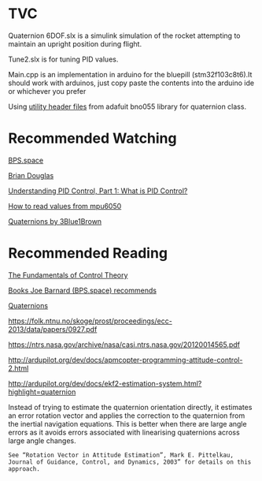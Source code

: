 # TVC
Quaternion 6DOF.slx is a simulink simulation of the rocket attempting to maintain an upright position during flight. 

Tune2.slx is for tuning PID values.

Main.cpp is an implementation in arduino for the bluepill (stm32f103c8t6).It should work with arduinos, just copy paste the contents into the arduino ide or whichever you prefer

Using [utility header files](https://github.com/adafruit/Adafruit_BNO055/tree/master/utility) from adafuit bno055 library for quaternion class.

# Recommended Watching

[BPS.space](https://www.youtube.com/channel/UCILl8ozWuxnFYXIe2svjHhg)

[Brian Douglas](https://www.youtube.com/user/ControlLectures/videos)

[Understanding PID Control, Part 1: What is PID Control?](https://youtu.be/wkfEZmsQqiA)

[How to read values from mpu6050](https://www.youtube.com/watch?v=ImctYI8hgq4)

[Quaternions by 3Blue1Brown](https://www.youtube.com/watch?v=d4EgbgTm0Bg)

# Recommended Reading
[The Fundamentals of Control Theory](https://www.patreon.com/posts/book-is-now-free-28313078)

[Books Joe Barnard (BPS.space) recommends](https://www.youtube.com/watch?v=BcKL4M5Xod)

[Quaternions](https://folk.uio.no/jeanra/Informatics/QuaternionsAndIMUs.html)

https://folk.ntnu.no/skoge/prost/proceedings/ecc-2013/data/papers/0927.pdf

https://ntrs.nasa.gov/archive/nasa/casi.ntrs.nasa.gov/20120014565.pdf

http://ardupilot.org/dev/docs/apmcopter-programming-attitude-control-2.html

http://ardupilot.org/dev/docs/ekf2-estimation-system.html?highlight=quaternion

Instead of trying to estimate the quaternion orientation directly, it estimates an error rotation vector and applies the correction to the quaternion from the inertial navigation equations. This is better when there are large angle errors as it avoids errors associated with linearising quaternions across large angle changes.

    See “Rotation Vector in Attitude Estimation”, Mark E. Pittelkau, Journal of Guidance, Control, and Dynamics, 2003” for details on this approach.
